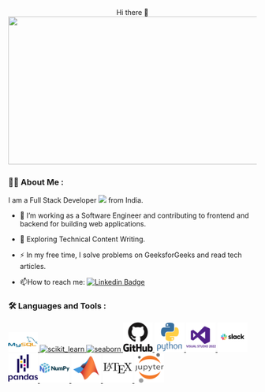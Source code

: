 <div align="center">
Hi there 👋
</div>
<div align="center">
  <img src="https://media.giphy.com/media/dWesBcTLavkZuG35MI/giphy.gif" width="600" height="300"/>
</div>

### :man_technologist: About Me :
I am a Full Stack Developer <img src="https://media.giphy.com/media/WUlplcMpOCEmTGBtBW/giphy.gif" width="30"> from India.
- :telescope: I’m working as a Software Engineer and contributing to frontend and backend for building web applications.

- :seedling: Exploring Technical Content Writing.

- :zap: In my free time, I solve problems on GeeksforGeeks and read tech articles.

- :mailbox:How to reach me: [![Linkedin Badge](https://img.shields.io/badge/-Tyler-blue?style=flat&logo=Linkedin&logoColor=white)](www.linkedin.com/in/tyler-tuokko)
  
### :hammer_and_wrench: Languages and Tools :

<div>
    <p align="left"> <a href="https://www.mysql.com/" target="_blank" rel="noreferrer"> <img src="https://raw.githubusercontent.com/devicons/devicon/master/icons/mysql/mysql-original-wordmark.svg" alt="mysql" width="60" height="40"/> </a> <a       href="https://scikit-learn.org/" target="_blank" rel="noreferrer"> <img src="https://upload.wikimedia.org/wikipedia/commons/0/05/Scikit_learn_logo_small.svg" alt="scikit_learn" width="60" height="60"/> </a> <a         href="https://seaborn.pydata.org/" target="_blank" rel="noreferrer"> <img src="https://seaborn.pydata.org/_images/logo-mark-lightbg.svg" alt="seaborn" width="60" height="60"/> 
  <img src="https://github.com/devicons/devicon/blob/master/icons/github/github-original-wordmark.svg" title="Git" **alt="Git" width="60" height="60"/>
  <img src="https://github.com/devicons/devicon/blob/master/icons/python/python-original-wordmark.svg" title="Git" **alt="Git" width="60" height="60"/>
  <img src="https://github.com/devicons/devicon/blob/master/icons/visualstudio/visualstudio-plain-wordmark.svg" title="Git" **alt="Git" width="60" height="60"/>
  <img src="https://github.com/devicons/devicon/blob/master/icons/slack/slack-original-wordmark.svg" title="Git" **alt="Git" width="60" height="60"/>
  <img src="https://github.com/devicons/devicon/blob/master/icons/pandas/pandas-original-wordmark.svg" title="Git" **alt="Git" width="60" height="60"/>
  <img src="https://github.com/devicons/devicon/blob/master/icons/numpy/numpy-original-wordmark.svg" title="Git" **alt="Git" width="60" height="60"/>
  <img src="https://github.com/devicons/devicon/blob/master/icons/matlab/matlab-original.svg" title="Git" **alt="Git" width="60" height="60"/>
  <img src="https://github.com/devicons/devicon/blob/master/icons/latex/latex-original.svg" title="Git" **alt="Git" width="60" height="60"/>
  <img src="https://github.com/devicons/devicon/blob/master/icons/jupyter/jupyter-original-wordmark.svg" title="Git" **alt="Git" width="60" height="60"/>
</div>
